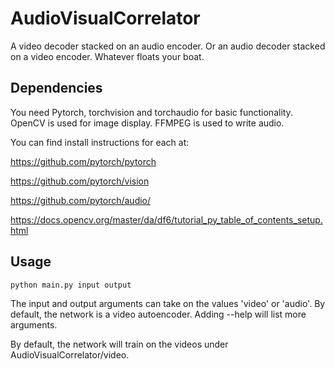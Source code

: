 # AudioVisualCorrelator

A video decoder stacked on an audio encoder. Or an audio decoder stacked on a video encoder. Whatever floats your boat.

## Dependencies

You need Pytorch, torchvision and torchaudio for basic functionality. OpenCV is used for image display. 
FFMPEG is used to write audio.

You can find install instructions for each at:

https://github.com/pytorch/pytorch

https://github.com/pytorch/vision

https://github.com/pytorch/audio/

https://docs.opencv.org/master/da/df6/tutorial_py_table_of_contents_setup.html

## Usage

```bash
python main.py input output
```

The input and output arguments can take on the values 'video' or 'audio'. By default, the network is a video autoencoder.
Adding --help will list more arguments.

By default, the network will train on the videos under AudioVisualCorrelator/video.